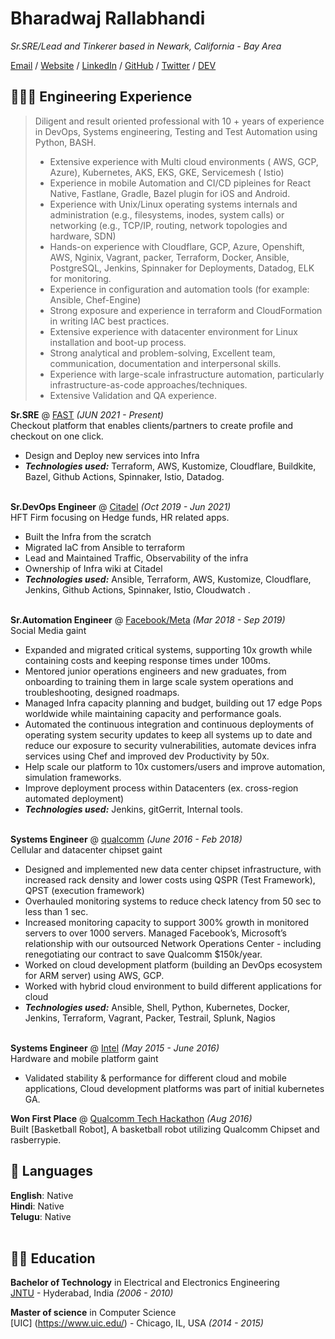 # Bharadwaj Rallabhandi

_Sr.SRE/Lead and Tinkerer based in Newark, California - Bay Area_ <br>

[Email](mailto:bharadwaj.r07@gmail.com) / [Website](https://bharadwajr.us/) / [LinkedIn](https://www.linkedin.com/in/bharadwajrallabhandi/) / [GitHub](https://github.com/bharadwajr567/) / [Twitter](https://twitter.com/bhardwajr/) / [DEV](https://dev.to/bharadwajr/)

## 👩🏼‍💻 Engineering Experience

> Diligent and result oriented professional with 10 + years of experience in DevOps, Systems
engineering, Testing and Test Automation using Python, BASH.
> - Extensive experience with Multi cloud environments ( AWS, GCP, Azure), Kubernetes, AKS, EKS, GKE, Servicemesh ( Istio)
> - Experience in mobile Automation and CI/CD pipleines for React Native, Fastlane,
Gradle, Bazel plugin for iOS and Android.
> - Experience with Unix/Linux operating systems internals and administration (e.g.,
filesystems, inodes, system calls) or networking (e.g., TCP/IP, routing, network
topologies and hardware, SDN)
> - Hands-on experience with Cloudflare, GCP, Azure, Openshift, AWS, Nginix, Vagrant, packer, Terraform, Docker,
Ansible, PostgreSQL, Jenkins, Spinnaker for Deployments, Datadog, ELK for monitoring.
> - Experience in configuration and automation tools (for example: Ansible, Chef-Engine)
> - Strong exposure and experience in terraform and CloudFormation in writing IAC best
practices.
> - Extensive experience with datacenter environment for Linux installation and boot-up
process.
> - Strong analytical and problem-solving, Excellent team, communication, documentation
and interpersonal skills.
> - Experience with large-scale infrastructure automation, particularly infrastructure-as-code
approaches/techniques.
> - Extensive Validation and QA experience.


**Sr.SRE** @ [FAST](https://FAST.CO/) _(JUN 2021 - Present)_ <br>
Checkout platform that enables clients/partners to create profile and checkout on one click.
  - Design and Deploy new services into Infra
  - **_Technologies used:_** Terraform, AWS, Kustomize, Cloudflare, Buildkite, Bazel, Github Actions, Spinnaker, Istio, Datadog.
<br><br>


**Sr.DevOps Engineer** @ [Citadel](http://citadel.com/) _(Oct 2019 - Jun 2021)_ <br>
HFT Firm focusing on Hedge funds, HR related apps.
  - Built the Infra from the scratch
  - Migrated IaC from Ansible to terraform
  - Lead and Maintained Traffic, Observability of the infra
  - Ownership of Infra wiki at Citadel
  - **_Technologies used:_** Ansible, Terraform, AWS, Kustomize, Cloudflare, Jenkins, Github Actions, Spinnaker, Istio, Cloudwatch .
 <br><br>

**Sr.Automation Engineer** @ [Facebook/Meta](https://www.meta.com/en) _(Mar 2018 - Sep 2019)_ <br>
Social Media gaint 
  - Expanded and migrated critical systems, supporting 10x growth while containing costs and keeping response times under 100ms. 
  - Mentored junior operations engineers and new graduates, from onboarding to training them in large scale system operations and troubleshooting, designed roadmaps.
  - Managed Infra capacity planning and budget, building out 17 edge Pops worldwide while maintaining capacity and performance goals. 
  - Automated the continuous integration and continuous deployments of operating system security updates to keep all systems up to date and reduce our exposure to security vulnerabilities, automate devices infra services using Chef and improved dev Productivity by 50x. 
  - Help scale our platform to 10x customers/users and improve automation, simulation frameworks.
  - Improve deployment process within Datacenters (ex. cross-region automated deployment)
  - **_Technologies used:_** Jenkins, gitGerrit, Internal tools.
  <br><br>

**Systems Engineer** @ [qualcomm](https://www.qualcomm.com/) _(June 2016 - Feb 2018)_ <br>
Cellular and datacenter chipset gaint
  - Designed and implemented new data center chipset infrastructure, with increased rack density and lower costs using QSPR (Test Framework), QPST (execution framework)
  - Overhauled monitoring systems to reduce check latency from 50 sec to less than 1 sec. 
  - Increased monitoring capacity to support 300% growth in monitored servers to over 1000 servers. Managed Facebook’s, Microsoft’s relationship with our outsourced Network Operations Center - including renegotiating our contract to save Qualcomm $150k/year. 
  - Worked on cloud development platform (building an DevOps ecosystem for ARM server) using AWS, GCP.
  - Worked with hybrid cloud environment to build different applications for cloud 
  - **_Technologies used:_**  Ansible, Shell, Python, Kubernetes, Docker, Jenkins, Terraform, Vagrant, Packer, Testrail, Splunk, Nagios
  <br><br>
 
 **Systems Engineer** @ [Intel](https://www.intel.com/) _(May 2015 - June 2016)_ <br>
 Hardware and mobile platform gaint
 - Validated stability & performance for different cloud and mobile applications, Cloud development platforms was part of initial kubernetes GA.
  
    


**Won First Place** @ [Qualcomm Tech Hackathon](https://hack.touchyfeely.tech/) _(Aug 2016)_ <br>
Built [Basketball Robot], A basketball robot utilizing Qualcomm Chipset and rasberrypie. 


## 💬 Languages

**English**: Native <br>
**Hindi**: Native <br>
**Telugu**: Native
<br><br>

## 👨‍🎓 Education


**Bachelor of Technology** in Electrical and Electronics Engineering <br>
[JNTU](https://www.jntu.ac.in/) - Hyderabad, India _(2006 - 2010)_

**Master of science** in Computer Science <br>
[UIC] (https://www.uic.edu/) - Chicago, IL, USA _(2014 - 2015)_
